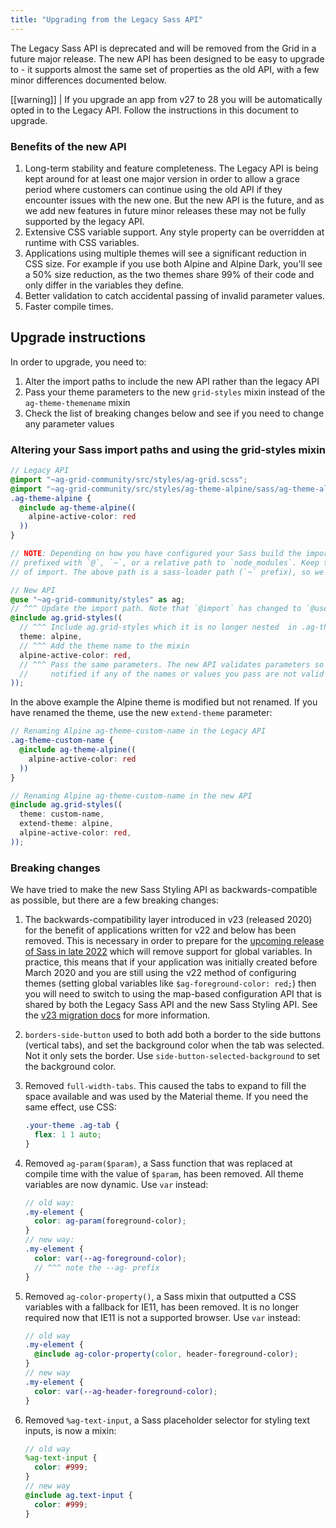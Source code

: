 ```yaml
---
title: "Upgrading from the Legacy Sass API"
---
```


The Legacy Sass API is deprecated and will be removed from the Grid in a future major release. The new API has been designed to be easy to upgrade to - it supports almost the same set of properties as the old API, with a few minor differences documented below. 

[[warning]]
| If you upgrade an app from v27 to 28 you will be automatically opted in to the Legacy API. Follow the instructions in this document to upgrade.

### Benefits of the new API

1. Long-term stability and feature completeness. The Legacy API is being kept around for at least one major version in order to allow a grace period where customers can continue using the old API if they encounter issues with the new one. But the new API is the future, and as we add new features in future minor releases these may not be fully supported by the legacy API.
2. Extensive CSS variable support. Any style property can be overridden at runtime with CSS variables.
3. Applications using multiple themes will see a significant reduction in CSS size. For example if you use both Alpine and Alpine Dark, you'll see a 50% size reduction, as the two themes share 99% of their code and only differ in the variables they define.
4. Better validation to catch accidental passing of invalid parameter values.
5. Faster compile times.

## Upgrade instructions

In order to upgrade, you need to:

1. Alter the import paths to include the new API rather than the legacy API
2. Pass your theme parameters to the new `grid-styles` mixin instead of the `ag-theme-themename` mixin
3. Check the list of breaking changes below and see if you need to change any parameter values

### Altering your Sass import paths and using the grid-styles mixin

```scss
// Legacy API
@import "~ag-grid-community/src/styles/ag-grid.scss";
@import "~ag-grid-community/src/styles/ag-theme-alpine/sass/ag-theme-alpine-mixin.scss";
.ag-theme-alpine {
  @include ag-theme-alpine((
    alpine-active-color: red
  ))
}

// NOTE: Depending on how you have configured your Sass build the import paths may be
// prefixed with `@`, `~`, or a relative path to `node_modules`. Keep the same style
// of import. The above path is a sass-loader path (`~` prefix), so we edit it to:

// New API
@use "~ag-grid-community/styles" as ag;
// ^^^ Update the import path. Note that `@import` has changed to `@use {path} as {name}`
@include ag.grid-styles((
  // ^^^ Include ag.grid-styles which it is no longer nested  in .ag-theme-{name} {}
  theme: alpine,
  // ^^^ Add the theme name to the mixin
  alpine-active-color: red,
  // ^^^ Pass the same parameters. The new API validates parameters so you will be
  //     notified if any of the names or values you pass are not valid for the new API
));
```

In the above example the Alpine theme is modified but not renamed. If you have renamed the theme, use the new `extend-theme` parameter:

```scss
// Renaming Alpine ag-theme-custom-name in the Legacy API
.ag-theme-custom-name {
  @include ag-theme-alpine((
    alpine-active-color: red
  ))
}

// Renaming Alpine ag-theme-custom-name in the new API
@include ag.grid-styles((
  theme: custom-name,
  extend-theme: alpine,
  alpine-active-color: red,
));
```

### Breaking changes

We have tried to make the new Sass Styling API as backwards-compatible as possible, but there are a few breaking changes:

1. The backwards-compatibility layer introduced in v23 (released 2020) for the benefit of applications written for v22 and below has been removed. This is necessary in order to prepare for the [upcoming release of Sass in late 2022](https://github.com/sass/sass/blob/main/accepted/module-system.md#timeline) which will remove support for global variables. In practice, this means that if your application was initially created before March 2020 and you are still using the v22 method of configuring themes (setting global variables like `$ag-foreground-color: red;`) then you will need to switch to using the map-based configuration API that is shared by both the Legacy Sass API and the new Sass Styling API. See the [v23 migration docs](https://www.ag-grid.com/archive/23.0.0/javascript-grid-themes-v23-migration/) for more information.
1. `borders-side-button` used to both add both a border to the side buttons (vertical tabs), and set the background color when the tab was selected. Not it only sets the border. Use `side-button-selected-background` to set the background color.
1. Removed `full-width-tabs`. This caused the tabs to expand to fill the space available and was used by the Material theme. If you need the same effect, use CSS:

    ```css
    .your-theme .ag-tab {
      flex: 1 1 auto;
    }
    ```

1. Removed `ag-param($param)`, a Sass function that was replaced at compile time with the value of `$param`, has been removed. All theme variables are now dynamic. Use `var` instead:

    ```scss
    // old way:
    .my-element {
      color: ag-param(foreground-color);
    }
    // new way:
    .my-element {
      color: var(--ag-foreground-color);
      // ^^^ note the --ag- prefix
    }
    ```
1. Removed `ag-color-property()`, a Sass mixin that outputted a CSS variables with a fallback for IE11, has been removed. It is no longer required now that IE11 is not a supported browser. Use `var` instead:

    ```scss
    // old way
    .my-element {
      @include ag-color-property(color, header-foreground-color);
    }
    // new way
    .my-element {
      color: var(--ag-header-foreground-color);
    }
    ```

1. Removed `%ag-text-input`, a Sass placeholder selector for styling text inputs, is now a mixin:

    ```scss
    // old way
    %ag-text-input {
      color: #999;
    }
    // new way
    @include ag.text-input {
      color: #999;
    }
    ```
